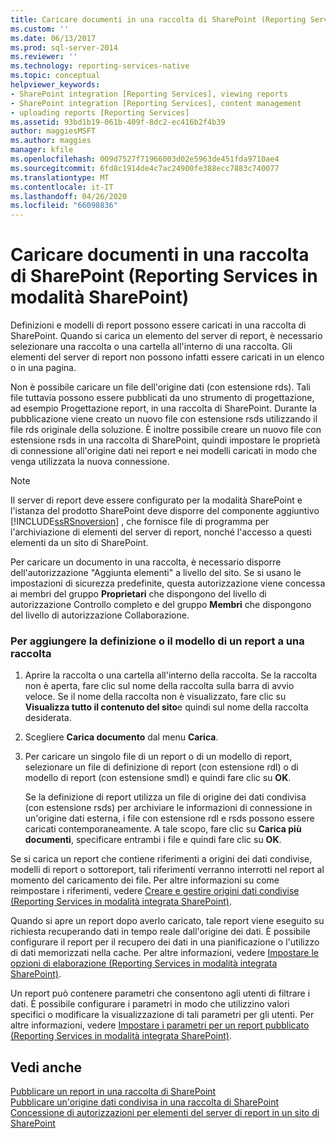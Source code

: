 ```yaml
---
title: Caricare documenti in una raccolta di SharePoint (Reporting Services in modalità SharePoint) | Microsoft Docs
ms.custom: ''
ms.date: 06/13/2017
ms.prod: sql-server-2014
ms.reviewer: ''
ms.technology: reporting-services-native
ms.topic: conceptual
helpviewer_keywords:
- SharePoint integration [Reporting Services], viewing reports
- SharePoint integration [Reporting Services], content management
- uploading reports [Reporting Services]
ms.assetid: 93bd1b19-061b-409f-8dc2-ec416b2f4b39
author: maggiesMSFT
ms.author: maggies
manager: kfile
ms.openlocfilehash: 009d7527f71966003d02e5963de451fda9710ae4
ms.sourcegitcommit: 6fd8c1914de4c7ac24900fe388ecc7883c740077
ms.translationtype: MT
ms.contentlocale: it-IT
ms.lasthandoff: 04/26/2020
ms.locfileid: "66098836"
---
```

# <a name="upload-documents-to-a-sharepoint-library-reporting-services-in-sharepoint-mode"></a>Caricare documenti in una raccolta di SharePoint (Reporting Services in modalità SharePoint)
  Definizioni e modelli di report possono essere caricati in una raccolta di SharePoint. Quando si carica un elemento del server di report, è necessario selezionare una raccolta o una cartella all'interno di una raccolta. Gli elementi del server di report non possono infatti essere caricati in un elenco o in una pagina.  
  
 Non è possibile caricare un file dell'origine dati (con estensione rds). Tali file tuttavia possono essere pubblicati da uno strumento di progettazione, ad esempio Progettazione report, in una raccolta di SharePoint. Durante la pubblicazione viene creato un nuovo file con estensione rsds utilizzando il file rds originale della soluzione. È inoltre possibile creare un nuovo file con estensione rsds in una raccolta di SharePoint, quindi impostare le proprietà di connessione all'origine dati nei report e nei modelli caricati in modo che venga utilizzata la nuova connessione.  
  
> [!NOTE]  
>  Il server di report deve essere configurato per la modalità SharePoint e l'istanza del prodotto SharePoint deve disporre del componente aggiuntivo [!INCLUDE[ssRSnoversion](../includes/ssrsnoversion-md.md)] , che fornisce file di programma per l'archiviazione di elementi del server di report, nonché l'accesso a questi elementi da un sito di SharePoint.  
  
 Per caricare un documento in una raccolta, è necessario disporre dell'autorizzazione "Aggiunta elementi" a livello del sito. Se si usano le impostazioni di sicurezza predefinite, questa autorizzazione viene concessa ai membri del gruppo **Proprietari** che dispongono del livello di autorizzazione Controllo completo e del gruppo **Membri** che dispongono del livello di autorizzazione Collaborazione.  
  
### <a name="to-add-a-report-definition-or-report-model-to-a-library"></a>Per aggiungere la definizione o il modello di un report a una raccolta  
  
1.  Aprire la raccolta o una cartella all'interno della raccolta. Se la raccolta non è aperta, fare clic sul nome della raccolta sulla barra di avvio veloce. Se il nome della raccolta non è visualizzato, fare clic su **Visualizza tutto il contenuto del sito**e quindi sul nome della raccolta desiderata.  
  
2.  Scegliere **Carica documento** dal menu **Carica**.  
  
3.  Per caricare un singolo file di un report o di un modello di report, selezionare un file di definizione di report (con estensione rdl) o di modello di report (con estensione smdl) e quindi fare clic su **OK**.  
  
     Se la definizione di report utilizza un file di origine dei dati condivisa (con estensione rsds) per archiviare le informazioni di connessione in un'origine dati esterna, i file con estensione rdl e rsds possono essere caricati contemporaneamente. A tale scopo, fare clic su **Carica più documenti**, specificare entrambi i file e quindi fare clic su **OK**.  
  
 Se si carica un report che contiene riferimenti a origini dei dati condivise, modelli di report o sottoreport, tali riferimenti verranno interrotti nel report al momento del caricamento dei file. Per altre informazioni su come reimpostare i riferimenti, vedere [Creare e gestire origini dati condivise &#40;Reporting Services in modalità integrata SharePoint&#41;](../../2014/reporting-services/create-manage-shared-data-sources-reporting-services-sharepoint-integrated-mode.md).  
  
 Quando si apre un report dopo averlo caricato, tale report viene eseguito su richiesta recuperando dati in tempo reale dall'origine dei dati. È possibile configurare il report per il recupero dei dati in una pianificazione o l'utilizzo di dati memorizzati nella cache. Per altre informazioni, vedere [Impostare le opzioni di elaborazione &#40;Reporting Services in modalità integrata SharePoint&#41;](../../2014/reporting-services/set-processing-options-reporting-services-in-sharepoint-integrated-mode.md).  
  
 Un report può contenere parametri che consentono agli utenti di filtrare i dati. È possibile configurare i parametri in modo che utilizzino valori specifici o modificare la visualizzazione di tali parametri per gli utenti. Per altre informazioni, vedere [Impostare i parametri per un report pubblicato &#40;Reporting Services in modalità integrata SharePoint&#41;](report-design/set-parameters-on-a-published-report-sharepoint-integrated-mode.md).  
  
## <a name="see-also"></a>Vedi anche  
 [Pubblicare un report in una raccolta di SharePoint](reports/publish-a-report-to-a-sharepoint-library.md)   
 [Pubblicare un'origine dati condivisa in una raccolta di SharePoint](reports/publish-a-shared-data-source-to-a-sharepoint-library.md)   
 [Concessione di autorizzazioni per elementi del server di report in un sito di SharePoint](security/granting-permissions-on-report-server-items-on-a-sharepoint-site.md)  
  
  
